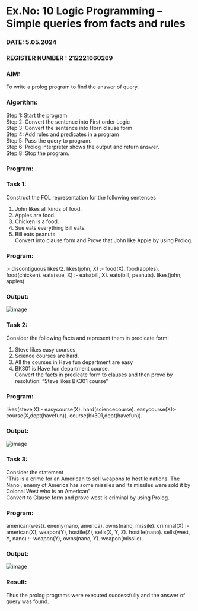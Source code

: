 # Ex.No: 10  Logic Programming –  Simple queries from facts and rules
### DATE: 5.05.2024                                                                           
### REGISTER NUMBER : 212221060269
### AIM: 
To write a prolog program to find the answer of query. 
###  Algorithm:
 Step 1: Start the program <br> 
 Step 2: Convert the sentence into First order Logic  <br> 
 Step 3:  Convert the sentence into Horn clause form  <br> 
 Step 4: Add rules and predicates in a program   <br> 
 Step 5:  Pass the query to program. <br> 
 Step 6: Prolog interpreter shows the output and return answer. <br> 
 Step 8:  Stop the program.
### Program:
### Task 1:
Construct the FOL representation for the following sentences <br> 
1.	John likes all kinds of food.  <br> 
2.	Apples are food.  <br> 
3.	Chicken is a food.  <br> 
4.	Sue eats everything Bill eats. <br> 
5.	 Bill eats peanuts  <br> 
   Convert into clause form and Prove that John like Apple by using Prolog. <br> 
### Program:
:- discontiguous likes/2.
likes(john, X) :- food(X).
food(apples).
food(chicken).
eats(sue, X) :- eats(bill, X).
eats(bill, peanuts).
likes(john, apples)


### Output:
![image](https://github.com/sye2003/AI_Lab_2023-24/assets/146318899/23c55951-c12f-49a3-acb8-5bf2e63df031)


### Task 2:
Consider the following facts and represent them in predicate form: <br>              
1.	Steve likes easy courses. <br> 
2.	Science courses are hard. <br> 
3. All the courses in Have fun department are easy <br> 
4. BK301 is Have fun department course.<br> 
Convert the facts in predicate form to clauses and then prove by resolution: “Steve likes BK301 course”<br> 

### Program:
likes(steve,X):-
easycourse(X).
hard(sciencecourse).
easycourse(X):-
course(X,dept(havefun)).
course(bk301,dept(havefun)).

### Output:
![image](https://github.com/sye2003/AI_Lab_2023-24/assets/146318899/3104187a-f6e9-4409-a838-8dfe43f03df4)


### Task 3:
Consider the statement <br> 
“This is a crime for an American to sell weapons to hostile nations. The Nano , enemy of America has some missiles and its missiles were sold it by Colonal West who is an American” <br> 
Convert to Clause form and prove west is criminal by using Prolog.<br> 
### Program:
american(west).
enemy(nano, america).
owns(nano, missile).
criminal(X) :-
american(X),
weapon(Y),
hostile(Z),
sells(X, Y, Z).
hostile(nano).
sells(west, Y, nano) :-
weapon(Y),
owns(nano, Y).
weapon(missile).

### Output:
![image](https://github.com/sye2003/AI_Lab_2023-24/assets/146318899/45060fc2-5aba-4c29-9990-c84653f48b38)


### Result:
Thus the prolog programs were executed successfully and the answer of query was found.
